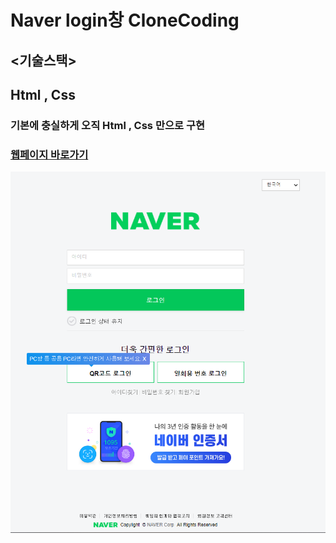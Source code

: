 # Naver login창 CloneCoding

## <기술스택>
## Html , Css 

### 기본에 충실하게 오직 Html , Css 만으로 구현

### [웹페이지 바로가기](https://wondonghwi.github.io/naver_cloneCoding_CSS/.)

![](img/naver_login.PNG)

